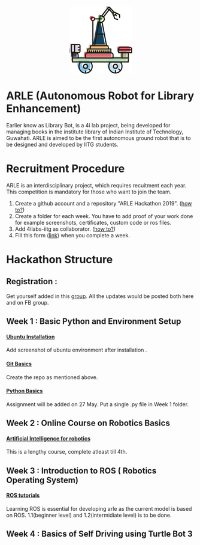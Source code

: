 <p align="center">
    <img src="arlelogo.png">
</p>

# ARLE (Autonomous Robot for Library Enhancement)
Earlier know as Library Bot, is a 4i lab project, being developed for managing books in the institute library of Indian Institute of Technology, Guwahati. ARLE is aimed to be the first autonomous ground robot that is to be designed and developed by IITG students. 


# Recruitment Procedure 
ARLE is an interdisciplinary project, which requires recuitment each year. This competition is mandatory for those who want to join the team.

1. Create a github account and a repository "ARLE Hackathon 2019". ([how to?](https://help.github.com/en/articles/create-a-repo))
2. Create a folder for each week. You have to add proof of your work done for example screenshots, certificates, custom code or ros files.
3. Add 4ilabs-iitg as collaborator. ([how to?](https://stackoverflow.com/questions/7920320/adding-a-collaborator-to-my-free-github-account))
4. Fill this form ([link](https://forms.gle/zRVEVG8h1VXM3np18)) when you complete a week. 



# Hackathon Structure

## Registration : 
Get yourself added in this [group](https://www.facebook.com/groups/452698492158906/). All the updates would be posted both here and on FB group. 

## Week 1 : Basic Python and Environment Setup 
#### [Ubuntu Installation](https://hackernoon.com/installing-ubuntu-18-04-along-with-windows-10-dual-boot-installation-for-deep-learning-f4cd91b58557)

Add screenshot of ubuntu environment after installation .

#### [Git Basics](https://www.youtube.com/watch?v=HVsySz-h9r4&fbclid=IwAR2FFk34aC98E2XloszIIbM0mBaLkS_nXTR28I7Cj87Wo-YqBSmVjHwrIyo)

Create the repo as mentioned above.

#### [Python Basics](https://www.codecademy.com/learn/learn-python-3)

Assignment will be added on 27 May. Put a single .py file in Week 1 folder. 


## Week 2 : Online Course on Robotics Basics

#### [Artificial Intelligence for robotics](https://www.udacity.com/course/artificial-intelligence-for-robotics--cs373)
    
This is a lengthy course, complete atleast till 4th.

## Week 3 : Introduction to ROS ( Robotics Operating System) 

#### [ROS tutorials](http://wiki.ros.org/ROS/Tutorials)

Learning ROS is essential for developing arle as the current model is based on ROS. 
1.1(beginner level) and 1.2(intermidiate level) is to be done.

## Week 4 : Basics of Self Driving using Turtle Bot 3


